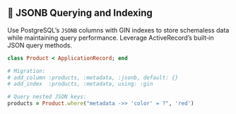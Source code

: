## 🎯 JSONB Querying and Indexing

Use PostgreSQL’s `JSONB` columns with GIN indexes to store schemaless data while maintaining query performance. Leverage ActiveRecord’s built‑in JSON query methods.

```ruby
class Product < ApplicationRecord; end

# Migration:
# add_column :products, :metadata, :jsonb, default: {}
# add_index  :products, :metadata, using: :gin

# Query nested JSON keys:
products = Product.where("metadata ->> 'color' = ?", 'red')
```